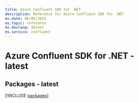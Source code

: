 ```yaml
---
title: Azure Confluent SDK for .NET
description: Reference for Azure Confluent SDK for .NET
ms.date: 06/05/2025
ms.topic: reference
ms.devlang: dotnet
ms.service: confluent
---
```

# Azure Confluent SDK for .NET - latest
## Packages - latest
[!INCLUDE [packages](confluent-index.md)]